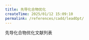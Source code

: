 ```yaml
---
title: 先导化合物优化
createTime: 2025/01/12 15:09:10
permalink: /references/cadd/leadOpt/
---
```

先导化合物优化文献列表